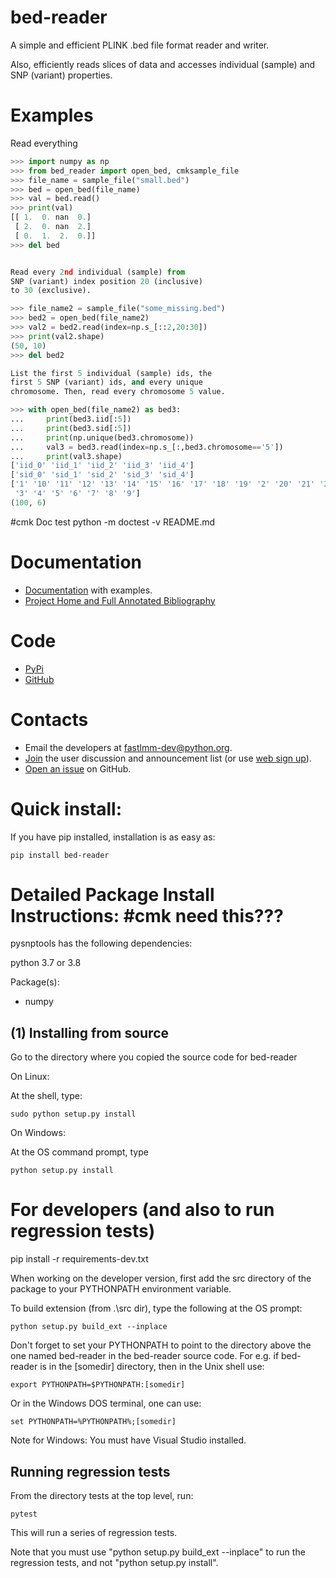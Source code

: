 bed-reader
====================

A simple and efficient PLINK .bed file format reader and writer.

Also, efficiently reads slices of data and accesses individual (sample) and SNP (variant) properties.

Examples
========

Read everything

```python
>>> import numpy as np
>>> from bed_reader import open_bed, cmksample_file
>>> file_name = sample_file("small.bed")
>>> bed = open_bed(file_name)
>>> val = bed.read()
>>> print(val)
[[ 1.  0. nan  0.]
 [ 2.  0. nan  2.]
 [ 0.  1.  2.  0.]]
>>> del bed


Read every 2nd individual (sample) from
SNP (variant) index position 20 (inclusive)
to 30 (exclusive).

>>> file_name2 = sample_file("some_missing.bed")
>>> bed2 = open_bed(file_name2)
>>> val2 = bed2.read(index=np.s_[::2,20:30])
>>> print(val2.shape)
(50, 10)
>>> del bed2

List the first 5 individual (sample) ids, the
first 5 SNP (variant) ids, and every unique
chromosome. Then, read every chromosome 5 value.

>>> with open_bed(file_name2) as bed3:
...     print(bed3.iid[:5])
...     print(bed3.sid[:5])
...     print(np.unique(bed3.chromosome))
...     val3 = bed3.read(index=np.s_[:,bed3.chromosome=='5'])
...     print(val3.shape)
['iid_0' 'iid_1' 'iid_2' 'iid_3' 'iid_4']
['sid_0' 'sid_1' 'sid_2' 'sid_3' 'sid_4']
['1' '10' '11' '12' '13' '14' '15' '16' '17' '18' '19' '2' '20' '21' '22'
 '3' '4' '5' '6' '7' '8' '9']
(100, 6)

```

#cmk Doc test python -m doctest -v README.md

Documentation
=================================

* [Documentation](http://fastlmm.github.io/bed-reader/) with examples.
* [Project Home and Full Annotated Bibliography](https://fastlmm.github.io/)

Code
=================================
* [PyPi](https://pypi.org/project/bed-reader/)
* [GitHub](https://github.com/fastlmm/bed-reader)

Contacts
=================================

* Email the developers at fastlmm-dev@python.org.
* [Join](mailto:fastlmm-user-join@python.org?subject=Subscribe) the user discussion and announcement list (or use [web sign up](https://mail.python.org/mailman3/lists/fastlmm-user.python.org)).
* [Open an issue](https://github.com/fastlmm/PySnpTools/issues) on GitHub.


Quick install:
====================

If you have pip installed, installation is as easy as:

    pip install bed-reader


Detailed Package Install Instructions: #cmk need this???
========================================

pysnptools has the following dependencies:

python 3.7 or 3.8

Package(s):

* numpy

(1) Installing from source
-----------------------------------------

Go to the directory where you copied the source code for bed-reader

On Linux:

At the shell, type: 

    sudo python setup.py install


On Windows:

At the OS command prompt, type 

    python setup.py install



For developers (and also to run regression tests)
=========================================================

pip install -r requirements-dev.txt

When working on the developer version, first add the src directory of the package to your PYTHONPATH 
environment variable.

To build extension (from .\src dir), type the following at the OS prompt:

    python setup.py build_ext --inplace

Don't forget to set your PYTHONPATH to point to the directory above the one named bed-reader in
the bed-reader source code. For e.g. if bed-reader is in the [somedir] directory, then
in the Unix shell use:

    export PYTHONPATH=$PYTHONPATH:[somedir]

Or in the Windows DOS terminal,
one can use: 

    set PYTHONPATH=%PYTHONPATH%;[somedir]

Note for Windows: You must have Visual Studio installed.

Running regression tests
-----------------------------

From the directory tests at the top level, run:

    pytest

This will run a series of regression tests.

Note that you must use "python setup.py build_ext --inplace" to run the 
regression tests, and not "python setup.py install".
